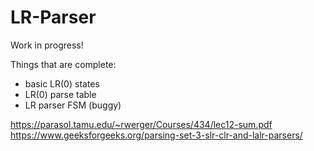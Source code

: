 # LR-Parser

Work in progress!

Things that are complete:
- basic LR(0) states
- LR(0) parse table
- LR parser FSM (buggy)

https://parasol.tamu.edu/~rwerger/Courses/434/lec12-sum.pdf
https://www.geeksforgeeks.org/parsing-set-3-slr-clr-and-lalr-parsers/
